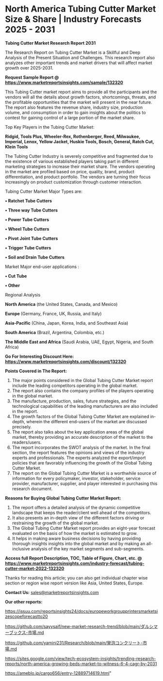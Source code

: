 # North America Tubing Cutter Market Size & Share | Industry Forecasts 2025 - 2031

<strong>Tubing Cutter Market Research Report 2031</strong>

The Research Report on Tubing Cutter Market is a Skillful and Deep Analysis of the Present Situation and Challenges. This research report also analyzes other important trends and market drivers that will affect market growth over 2025-2031.

<strong>Request Sample Report @ <a href=https://www.marketreportsinsights.com/sample/132320>https://www.marketreportsinsights.com/sample/132320</a></strong>

This Tubing Cutter market report aims to provide all the participants and the vendors will all the details about growth factors, shortcomings, threats, and the profitable opportunities that the market will present in the near future. The report also features the revenue share, industry size, production volume, and consumption in order to gain insights about the politics to contest for gaining control of a large portion of the market share.

Top Key Players in the Tubing Cutter Market:

<strong>Ridgid, Tools Plus, Wheeler-Rex, Rothenberger, Reed, Milwaukee, Imperial, Lenox, Yellow Jacket, Huskie Tools, Bosch, General, Ratch Cut, Klein Tools</strong>

The Tubing Cutter Industry is severely competitive and fragmented due to the existence of various established players taking part in different marketing strategies to increase their market share. The vendors operating in the market are profiled based on price, quality, brand, product differentiation, and product portfolio. The vendors are turning their focus increasingly on product customization through customer interaction.

Tubing Cutter Market Major Types are:

<strong>• Ratchet Tube Cutters

• Three way Tube Cutters

• Power Tube Cutters

• Wheel Tube Cutters

• Pivot Joint Tube Cutters

• Trigger Tube Cutters

• Soil and Drain Tube Cutters</strong>

Market Major end-user applications :

<strong>• Cut Tube

• Other</strong>

Regional Analysis

</u><strong><b>North America</b></strong> (the United States, Canada, and Mexico)

<strong><b>Europe </b></strong>(Germany, France, UK, Russia, and Italy)

<strong><b>Asia-Pacific</b></strong> (China, Japan, Korea, India, and Southeast Asia)

<strong><b>South America</b></strong> (Brazil, Argentina, Colombia, etc.)

<strong><b>The Middle East and Africa</b></strong> (Saudi Arabia, UAE, Egypt, Nigeria, and South Africa)

<strong>Go For Interesting Discount Here: <a href=https://www.marketreportsinsights.com/discount/132320>https://www.marketreportsinsights.com/discount/132320</a></strong>

<strong>Points Covered in The Report:</strong>
<ol>
  <li>The major points considered in the Global Tubing Cutter Market report include the leading competitors operating in the global market.</li>
  <li>The report also contains the company profiles of the players operating in the global market.</li>
  <li>The manufacture, production, sales, future strategies, and the technological capabilities of the leading manufacturers are also included in the report.</li>
  <li>The growth factors of the Global Tubing Cutter Market are explained in-depth, wherein the different end-users of the market are discussed precisely.</li>
  <li>The report also talks about the key application areas of the global market, thereby providing an accurate description of the market to the readers/users.</li>
  <li>The report incorporates the SWOT analysis of the market. In the final section, the report features the opinions and views of the industry experts and professionals. The experts analyzed the export/import policies that are favorably influencing the growth of the Global Tubing Cutter Market.</li>
  <li>The report on the Global Tubing Cutter Market is a worthwhile source of information for every policymaker, investor, stakeholder, service provider, manufacturer, supplier, and player interested in purchasing this research document.</li>
</ol>
<strong>Reasons for Buying Global Tubing Cutter Market Report:</strong>

<ol>
  <li>The report offers a detailed analysis of the dynamic competitive landscape that keeps the reader/client well ahead of the competitors.</li>
  <li>It also presents an in-depth view of the different factors driving or restraining the growth of the global market.</li>
  <li>The Global Tubing Cutter Market report provides an eight-year forecast evaluated on the basis of how the market is estimated to grow.</li>
  <li>It helps in making aware business decisions by having providing thorough insights insights into the global market and by making an all-inclusive analysis of the key market segments and sub-segments.</li>
</ol>
<strong>Access full Report Description, TOC, Table of Figure, Chart, etc. @ <a href=https://www.marketreportsinsights.com/industry-forecast/tubing-cutter-market-2022-132320>https://www.marketreportsinsights.com/industry-forecast/tubing-cutter-market-2022-132320</a></strong>


Thanks for reading this article; you can also get individual chapter wise section or region wise report version like Asia, United States, Europe.

<strong>Contact Us:</strong>
sales@marketreportsinsights.com

<strong>Our other reports:</strong>

<a href=https://issuu.com/reportsinsights24/docs/europeworkgroupprintersmarketsizescopeforecastto20>https://issuu.com/reportsinsights24/docs/europeworkgroupprintersmarketsizescopeforecastto20</a>

<a href=https://github.com/sayysaif/new-market-research-trend/blob/main/ダルシマーブックス-市場.md>https://github.com/sayysaif/new-market-research-trend/blob/main/ダルシマーブックス-市場.md</a>

<a href=https://github.com/yamini231/Research/blob/main/発泡コンクリート-市場.md>https://github.com/yamini231/Research/blob/main/発泡コンクリート-市場.md</a>

<a href=https://sites.google.com/view/tech-ecosystem-insights/trending-research-reports/north-america-growing-beds-market-to-witness-6-4-cagr-by-2031>https://sites.google.com/view/tech-ecosystem-insights/trending-research-reports/north-america-growing-beds-market-to-witness-6-4-cagr-by-2031</a>

<a href=https://ameblo.jp/cargo656/entry-12889714619.html>https://ameblo.jp/cargo656/entry-12889714619.html</a>"
